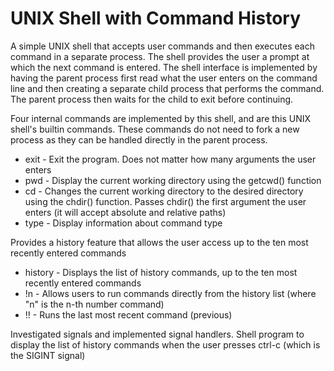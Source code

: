 # UNIX Shell with Command History
A simple UNIX shell that accepts user commands and then executes each command in a separate process. The shell provides the user a prompt at which the next command is entered. The shell interface is implemented by having the parent process first read what the user enters on the command line and then creating a separate child process that performs the command. The parent process then waits for the child to exit before continuing.

Four internal commands are implemented by this shell, and are this UNIX shell's builtin commands. These commands do not need to fork a new process as they can be handled directly in the parent process.
- exit - Exit the program. Does not matter how many arguments the user enters
- pwd - Display the current working directory using the getcwd() function
- cd - Changes the current working directory to the desired directory using the chdir() function. Passes chdir() the first argument the user enters (it will accept absolute and relative paths)
- type - Display information about command type

Provides a history feature that allows the user access up to the ten most recently entered commands
- history - Displays the list of history commands, up to the ten most recently entered commands
- !n - Allows users to run commands directly from the history list (where "n" is the n-th number command)
- !! - Runs the last most recent command (previous)

Investigated signals and implemented signal handlers. Shell program to display the list of history commands when the user presses ctrl-c (which is the SIGINT signal)
